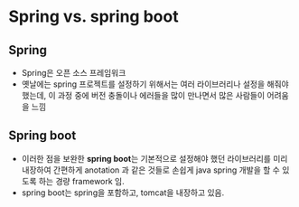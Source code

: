 # Spring vs. spring boot

## Spring

- Spring은 오픈 소스 프레임워크
- 옛날에는 spring 프로젝트를 설정하기 위해서는 여러 라이브러리나 설정을 해줘야 했는데, 이 과정 중에 버전 충돌이나 에러들을 많이 만나면서 많은 사람들이 어려움을 느낌

## Spring boot

- 이러한 점을 보완한 **spring boot**는 기본적으로 설정해야 했던 라이브러리를 미리 내장하여 간편하게 anotation 과 같은 것들로 손쉽게 java spring 개발을 할 수 있도록 하는 경량 framework 임.
- spring boot는 spring을 포함하고, tomcat을 내장하고 있음.
